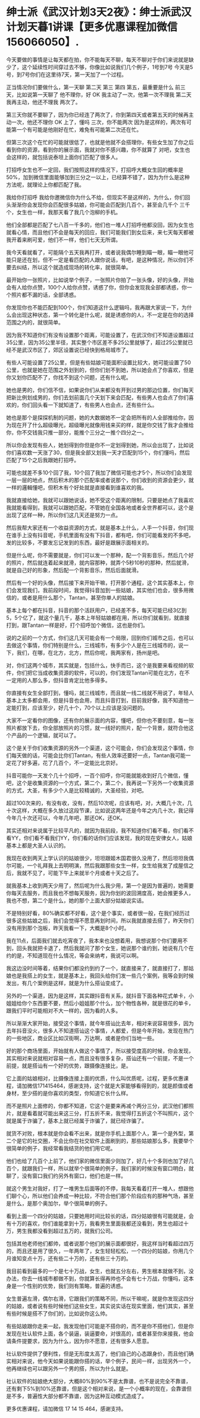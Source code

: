 # 绅士派《武汉计划3天2夜》：绅士派武汉计划天暮1讲课【更多优惠课程加微信156066050】.

今天要做的事情是让每天都在拍，你不能每天不聊，每天不聊对于你们来说就是缺少了，这个延续性时间穿过去不够，你像比如说我们几个例子，1号到7号 今天是5号，到7号你们在这里待7天，第一天加了一个过程。

正当情况你们要做什么，第一天聊 第二天 第三 第四 第五，最重要是什么 前三天，比如说第一天聊了 他不理你，好 OK 我主动了一次，他第一次不理我 第二天我再主动，他还不理我 两次了。

第三天你就不要聊了，因为你已经连了两次了，你到第四天或者第五天的时候再主动一次，他还不理你 OK 上了，懂吗 三次，你不能两次 因为是这样的，两次有可能第一个有可能是他刚好在忙，难免有可能第二次还在忙。

但第三次这个在忙的可能就很低了，也就是他就不会搭理你，有些女生加了你之后看到你的资源，看到你的展示面，我就对你不感兴趣，你不就算了 对吧，女生也会这样的，就包括说泰坦上面你们匹配了很多人。

打招呼女生也不一定回，我们按照这样的情况下，打招呼大概女生回的概率是50%，加到微信里面能够加到三分之一以上，已经算不错了，因为为什么是这种方法呢，就理论上你都匹配了我。

我给你打招呼 我给你邀微信你为什么不给，但现实不是这样的，为什么，你们回头渐渐你会发现你会匹配很多姑娘，你可能会匹配到几百个，甚至会几千个 三千个，女生也一样，我那天看了我几个泡柳的手机。

他们全部都是匹配了七八百一千多的，他们也一堆人打招呼他都没回，因为女生也就看心情，而且他们不会是每天的回应，我们可能我们到女后来，来七天每天都被我开着来刷可爱，他们不一样，他们七天无所谓。

我今天看就看了，可能隔个五天我再打开，或者说我偶尔睡到瞄一眼，瞄一眼他可能只是还在划，但不一定是看匹配的人跟你说话，有吧，是这种情况，所以你们不要去纠结，所以这个就造成现场的转化率，就很简单。

最开始你一张照片，比如说举个例子，一张照片你拍了一张头像，好的头像，开始会有人给你点赞，100个人给你点赞，诱惑了你，但你会发现我全部都诱惑，你一个照片都不漏的话，全部诱惑。

你发现你也不能匹配到100个，你们知道这什么逻辑吗，我再跟大家说一下，为什么会出现这种状态，第一个转化是什么呢，就是诱惑你的人，不一定是在你的选择范围之内的，就很简单。

因为我不知道你们有没有设置那个距离，可能设置了，在武汉你们不知道设置超过35公里，因为35公里半径，其实整个市区差不多25公里就够了，超过25公里就已经不是武汉市区了，郊区设置说已经快到格局城市了。

有些人可能设置了25公里，但是有些姑娘可能面积设置比较大，她可能设置了50公里，也就是她在范围之外划到的，但你们划不到她，所以她会点了你喜欢，但是你又划你匹配不了，你找不到这个问题，还有什么呢。

她也是男的，你们信不信，如果说你们从来都没有开到过男的那边位置，你们每天把新比例划成男的，你们去划前面几个天划下来会匹配，有些男人也会点了你们喜欢的，你们回头看一下就知道了，有些男人也会点，还有些什么。

她也是那个是探探机制的问题，她的大数据她不一定会把所有的人全部推给你，因为现在开了什么超级曝光，超级曝光就像用钱来买的样，就是你交钱了我才会推给你，你不交钱我只推一部分，能推个三分之一推个四分之一。

所以你会发现有些人，她划得到你但是你不一定划得到她，所以会出现了，比如说你们喜欢数一天涨了30，但是我全部又划我一天才匹配到15个，你们懂吗，然后匹配了15个之后我跟她打招呼。

可能也就差不多10个回了我，10个回了我加了微信可能也才5个，所以你们会发现一层一层的地点，然后积木的那个匹配率或者说那个，你们收到的资源会更少，就一样的邏輯懂吧，但积木有个好处就是直接看到谁喜欢的我。

我就直接给她，我就可以跟她说话，她不受这个距离的限制，只要是她点了我喜欢我就能看得到，我就可以跟她匹配，不管她在全国各地或者全世界都可以，这个是出现了这样一种，所以你们这几天还是努力一点。

然后我帮大家还有一个收益资源的方式，就是基本上什么，人手一个抖音，你们现在谁手上没有抖音呢，手机里面有没有下抖音，都有吧，你们可能看发的不多吧，发的比较多，不要发忘记发到的东西，最好是跟展示面相关的。

但是什么呢，你不需要就是，你们可以发一个那种，配一个背影音乐，然后几个好的照片，然后就连着起来就滑，就内容那种，就弄个5秒10秒的那种，然后就滑，就是自己好的形象，然后配一个背影音乐，然后后面就滑。

然后有一个好的头像，然后接下来开始干嘛，打开那个通程，这个其实基本上，你们会发现我们，我前段时间，我觉得抖音加到一些姑娘，其实他们也会，很多用微信的，或者是用什么那个，Tantan，甚至你单人的姑娘。

基本上每个都在抖音，抖音的那个活跃用户，已经差不多，每天可能已经3亿到5，5个亿了，就这个量几千，基本上年轻姑娘都在用，所以你们就看到，就直接打到，跟Tantan一样是好，打个招呼加个微信，这也是你们。

说的之前的一个方式，你们这几天可能会有一个局限，回到你们城市之后，也可以去做这个事情，你们特别是什么，三线城市，有多少个人是在三线城市的，说一下，我们，在哪，在北方，北方，然后你呢，我两家有，扬州是吧。

对，你们这两个城市，其实就是，包括什么，快手而已，这个是我要来看视频的软件，你们把它当成收集资源的软件，可以的，你们发现Tantan可能在北方，在不一定用的人那么多，但抖音肯定比他多得多。

你直接有女生全部打到，懂吗，就三线城市，而且就一线二线就不用说了，年轻人基本上太多都会用，但是抖音也会用，而且抖音打到，目前我好像，我不知道他一定能打到，应该至少，好几十个，70个以上应该是没问题的。

大家不一定看你的图像，还有你的展示面的内容，懂吧，但你也不要刻意，每一张照片都放下去，你全部放照片的习惯，就一线好的照片，配一个背景，就符合他这个产品的一个逻辑，就可以了。

这个是关于你们收集资源的另外一个渠道，这个可能会，你们会发现这个事情，你们每天做的话，可能会比你们Tantan，有些人效率还要好一点，Tantan我可能一定花了好多遍，花了几百个，不一定能比北京好。

抖音可能你一天发个几十个招呼，一百个招呼，你可能就能收到好几个微信，懂吧，这个是收集资源的一个方式，第二个，第二个，我再说一下另外一个收集资源的方式，大圣，有多少个人是比较精诚的，大圣经验，对吧。

超过100次来的，有没有收，没有，然后10次呢，应该有吧，对，大概几十次，几十次这样，大概在多久放过这段节课，比如说这两年还是今年之内几十次，我记得今年几十次还可以，今年几年吧，那还OK，还OK。

其实还相对来说属于比较平凡的，就因为我前段，我不知道你们看不看，你们看不看YY，你们看不看我们YY，你们看的话你们应该发现，我的现在安律女人，姑娘基本上都是大圣人认识的。

我现在收到两天上学认识的姑娘很少，坦坦跟姬木国君很久没用了，然后坦坦我偶尔可能，一个礼拜我上去明明演，然后我跟那些女生一样，女生给我发了成屋信之后，我就不见了，可能下午上来就半个月或者十天之后了。

就我基本上收到两天少用了，然后呢为什么我少用，第一个是因为普遍的，她需要你每天去服务，而且我也不想每天服务，因为你划的波回溯度高，她会推更多人，我也不想，第二个是什么，她的那个上面大部分姑娘说实话。

不是特别好看，80%确实都不好看，这个是个事实，或者很一般，在我们经历过很多这些姑娘之后，我们会觉得不愿意再划时间，所以我就直接去搭了，昨天你们没有用到那个泡板，昨天我看一下，大概是8个小时。

我在11点，后面我们就去吃宵夜了，我本来也没想着用，我想说那个你们要用不到，回头我就把卡退了，然后我就问了那个女生，她说那个谁约到，她说有几个在约的是，不知道现在什么情况，等会来纳考，我说可以啊。

我这边没时间等着，结果你们都没约到约了一个，就直接来了，就直接打了，那姑娘也是我搭上的女生，就是基本上，我回头给你们发一些几个案例，我等会到时候发出，有几个案例是这样，就是为什么搭讪变成了。

另外的一个渠道，因为是这样，其实跟抖音有关系，就抖音下面各种花式单卡，小姐姐给你个东西要不要，然后小姐姐那个什么，加个物性各种，就是很花的单卡，跟我们平时可能相对不大一样的，因为看的人多。

所以渐渐大家开始，接受这个事情，就今年搭讪比去年，相对来说容易很多，因为去年抖音没火，很多人不知道搭讪这个事情，人都爱，但是今年开始，发现在热门的一些地区，商业区比如汉街啊，万达啊，或者是你们当地一些。

好的那个商场里面，开始就有人做这个事情了，所以接受度高的时候，你会发现，其实相对来说就相对容易一点，而且没有很多复杂，搭讪还有一个前提，不是一个前提，就是搭讪有一个好的优势，跟摄像连接比，是。

它上面的姑娘相对，比摄像连接上面的优质，什么叫优质呢，过程，更多优惠课程，请加微信171415464，感谢支持，这个就是大家能够看得到的，就是颜值或者身材，至少搭的是你喜欢的类型，你知道它长什么样。

而不是照片上面修的，你都不知道，它这个是要来再减个两分三分，武汉他们都照片，就是看着就可能出来这三分，打五折不来，我觉得打五折这个不叫照片，这个就是属于诈骗了，基本上就已经属于诈骗了，就已经诈骗了。

就货不对败，根本就是你会看不出来，就是你手机上面那个人，第一个是外型，第二个是它的社交圈，不会比你在社交软件上面刷到的，那些姑娘那么多，我要举个很简单的例子，我经常看我结货的他们用它呢。

他们也给了几百个上前了，他们家的微信里面少则加了，好几十个多则也加了好几百个，就跟我们一样，所以就举个很简单的例子，我们家的时候没有窗口明白，就聊了，没有窗口我们约另外有窗口，他们也是一样。

就这个男生对我好，打了一堆男生后面等的不停，我每天看着打开一堆人，想跟他们聊个心，所以他们会养成一种比较，不符合他们那个阶段应有的那种气场，甚至是什么，是那个奥加尔，举个很简单的例子。

看到上面一个四分的姑娘，只要她用时间比较长的话，四分姑娘很有可能就是，会有十万的喜欢，你们谁能拿到十万，我看男生里面我都还没看到，男生也超过十万，男生我都没看到超过五万的，就我们公司。

包括其他老师他们都帅，或者说那个他们的展示面都很好，我这样当时看超过四万的，而且还是用了很久，一年两年了，女生轻轻松松，一个四分的姑娘，你用几个月谁知变点十万，还有些二十万的，还有些三十万的。

我目前看到最多的一个是七十万战，女生，也就五分左右，男生根本就做不到，没办法，你去一线城市都做不到，你就算长得再帅也不会有七十万战，你懂吗，这本身是一个性别的优势，我们则有策略，普遍的诱惑。

女生普遍左滑，偶尔右滑，它跟我们的策略不同，所以干嘛呢，就是你发现这四分的姑娘，或者说有些时候他们这些女生，其实说实话在现实里面，他们其实，甚至有些时候是搭不了你们的，比如说你这么帅。

有些姑娘跟你走来一起，我发现他们可能是不搭你的，而不是你不搭他们，但是你发现在社认软件上面，各个装逼，装逼要命，对很高的，或者甚至你来接我，他会请条件提要求，因为为什么，因为你不愿意，还有很多人愿意。

社认软件提供了便利性，但是无形度太高了，他们自己的心态跟身价，而且他们确实相对来说，他今天如果说能跟你搭的话，举个例子，民间一样，出现另外一个，他再继续也可以跟另外一个男的搭，所以为什么就是。

社认软件的姑娘绝大部分，大概80%到90%不是太靠谱，也不是说完全不靠谱，还有剩下5%到10%还靠谱，但是这个相对来说，是一个小概率的现在，会靠谱但是不多，普遍性大部分都不靠谱，因为这种互动模式造成了。

更多优惠课程，请加微信 17 14 15 464，感谢支持。
